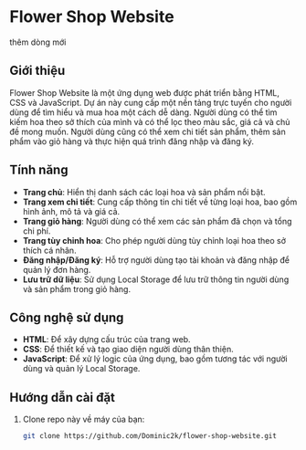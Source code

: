 # Flower Shop Website
thêm dòng mới
## Giới thiệu

Flower Shop Website là một ứng dụng web được phát triển bằng HTML, CSS và JavaScript. Dự án này cung cấp một nền tảng trực tuyến cho người dùng để tìm hiểu và mua hoa một cách dễ dàng. Người dùng có thể tìm kiếm hoa theo sở thích của mình và có thể lọc theo màu sắc, giá cả và chủ đề mong muốn. Người dùng cũng có thể xem chi tiết sản phẩm, thêm sản phẩm vào giỏ hàng và thực hiện quá trình đăng nhập và đăng ký.

## Tính năng

- **Trang chủ**: Hiển thị danh sách các loại hoa và sản phẩm nổi bật.
- **Trang xem chi tiết**: Cung cấp thông tin chi tiết về từng loại hoa, bao gồm hình ảnh, mô tả và giá cả.
- **Trang giỏ hàng**: Người dùng có thể xem các sản phẩm đã chọn và tổng chi phí.
- **Trang tùy chỉnh hoa**: Cho phép người dùng tùy chỉnh loại hoa theo sở thích cá nhân.
- **Đăng nhập/Đăng ký**: Hỗ trợ người dùng tạo tài khoản và đăng nhập để quản lý đơn hàng.
- **Lưu trữ dữ liệu**: Sử dụng Local Storage để lưu trữ thông tin người dùng và sản phẩm trong giỏ hàng.

## Công nghệ sử dụng

- **HTML**: Để xây dựng cấu trúc của trang web.
- **CSS**: Để thiết kế và tạo giao diện người dùng thân thiện.
- **JavaScript**: Để xử lý logic của ứng dụng, bao gồm tương tác với người dùng và quản lý Local Storage.

## Hướng dẫn cài đặt

1. Clone repo này về máy của bạn:
   ```bash
   git clone https://github.com/Dominic2k/flower-shop-website.git
